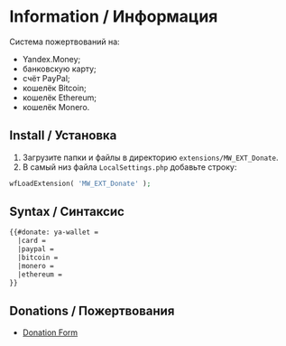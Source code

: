 # Information / Информация

Система пожертвований на:

- Yandex.Money;
- банковскую карту;
- счёт PayPal;
- кошелёк Bitcoin;
- кошелёк Ethereum;
- кошелёк Monero.

## Install / Установка

1. Загрузите папки и файлы в директорию `extensions/MW_EXT_Donate`.
2. В самый низ файла `LocalSettings.php` добавьте строку:

```php
wfLoadExtension( 'MW_EXT_Donate' );
```

## Syntax / Синтаксис

```html
{{#donate: ya-wallet =
  |card =
  |paypal =
  |bitcoin =
  |monero =
  |ethereum =
}}
```

## Donations / Пожертвования

- [Donation Form](https://donation-form.github.io/)
